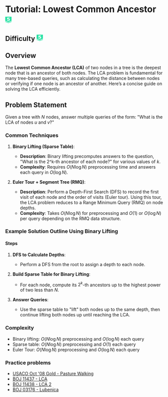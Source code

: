 # Tutorial: Lowest Common Ancestor <img src="../../boj-icon/plat5.svg" alt="Platinum 5" width="20" height="20">

## Difficulty <img src="../../boj-icon/plat5.svg" alt="Platinum 5" width="20" height="20">

## Overview

The **Lowest Common Ancestor (LCA)** of two nodes in a tree is the deepest node that is an ancestor of both nodes. The LCA problem is fundamental for many tree-based queries, such as calculating the distance between nodes or verifying if one node is an ancestor of another. Here’s a concise guide on solving the LCA efficiently.

## Problem Statement
Given a tree with $N$ nodes, answer multiple queries of the form: "What is the LCA of nodes $u$ and $v$?"

### Common Techniques

1. **Binary Lifting (Sparse Table)**:
   - **Description**: Binary lifting precomputes answers to the question, "What is the 2^k-th ancestor of each node?" for various values of $k$.
   - **Complexity**: Requires $O(N \log N)$ preprocessing time and answers each query in $O(\log N)$.

2. **Euler Tour + Segment Tree (RMQ)**:
   - **Description**: Perform a Depth-First Search (DFS) to record the first visit of each node and the order of visits (Euler tour). Using this tour, the LCA problem reduces to a Range Minimum Query (RMQ) on node depths.
   - **Complexity**: Takes $O(N \log N)$ for preprocessing and $O(1)$ or $O(\log N)$ per query depending on the RMQ data structure.

### Example Solution Outline Using Binary Lifting

#### Steps

1. **DFS to Calculate Depths**:
   - Perform a DFS from the root to assign a depth to each node.

2. **Build Sparse Table for Binary Lifting**:
   - For each node, compute its $2^k$-th ancestors up to the highest power of two less than $N$.

3. **Answer Queries**:
   - Use the sparse table to "lift" both nodes up to the same depth, then continue lifting both nodes up until reaching the LCA.


### Complexity
- Binary lifting: $O(N \log N)$ preprocessing and $O(\log N)$ each query
- Sparse table: $O(N \log N)$ preprocessing and $O(1)$ each query
- Euler Tour: $O(N \log N)$ preprocessing and $O(\log N)$ each query

### Practice problems
- [USACO Oct '08 Gold - Pasture Walking](../../olympiads/USACO/Oct08-Gold/PastureWalking/)
- [BOJ 11437 - LCA](../../boj/11437-LCA/)
- [BOJ 11438 - LCA 2](../../boj/11438-LCA%202/)
- [BOJ 03176 - Lubenica](../../boj/03176-Lubenica/)



